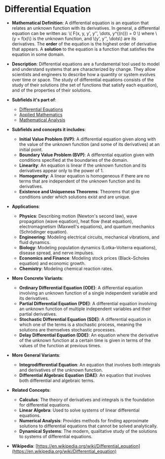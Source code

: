 # Differential Equation

- **Mathematical Definition**: A differential equation is an equation that relates an unknown function with its derivatives. In general, a differential equation can be written as:
  \\( F(x, y, y', y'', \dots, y^{(n)}) = 0 \\)
  where \\(y = f(x)\\) is the unknown function, and \\(y', y'', \dots\\) are its derivatives. The **order** of the equation is the highest order of derivative that appears. A **solution** to the equation is a function that satisfies the equation in some domain.

- **Description**: Differential equations are a fundamental tool used to model and understand systems that are characterized by change. They allow scientists and engineers to describe how a quantity or system evolves over time or space. The study of differential equations consists of the study of their solutions (the set of functions that satisfy each equation), and of the properties of their solutions.

- **Subfields it's part of**:
    - [Differential Equations](https://en.wikipedia.org/wiki/Differential_equation)
    - [Applied Mathematics](https://en.wikipedia.org/wiki/Applied_mathematics)
    - [Mathematical Analysis](https://en.wikipedia.org/wiki/Mathematical_analysis)

- **Subfields and concepts it includes**:
    - **Initial Value Problem (IVP)**: A differential equation given along with the value of the unknown function (and some of its derivatives) at an initial point.
    - **Boundary Value Problem (BVP)**: A differential equation given with conditions specified at the boundaries of the domain.
    - **Linearity**: An equation is linear if the unknown function and its derivatives appear only to the power of 1.
    - **Homogeneity**: A linear equation is homogeneous if there are no terms that are independent of the unknown function and its derivatives.
    - **Existence and Uniqueness Theorems**: Theorems that give conditions under which solutions exist and are unique.

- **Applications**:
    - **Physics**: Describing motion (Newton's second law), wave propagation (wave equation), heat flow (heat equation), electromagnetism (Maxwell's equations), and quantum mechanics (Schrödinger equation).
    - **Engineering**: Modeling electrical circuits, mechanical vibrations, and fluid dynamics.
    - **Biology**: Modeling population dynamics (Lotka–Volterra equations), disease spread, and nerve impulses.
    - **Economics and Finance**: Modeling stock prices (Black–Scholes equation) and economic growth.
    - **Chemistry**: Modeling chemical reaction rates.

- **More Concrete Variants**:
    - **Ordinary Differential Equation (ODE)**: A differential equation involving an unknown function of a single independent variable and its derivatives.
    - **Partial Differential Equation (PDE)**: A differential equation involving an unknown function of multiple independent variables and their partial derivatives.
    - **Stochastic Differential Equation (SDE)**: A differential equation in which one of the terms is a stochastic process, meaning the solutions are themselves stochastic processes.
    - **Delay Differential Equation (DDE)**: An equation where the derivative of the unknown function at a certain time is given in terms of the values of the function at previous times.

- **More General Variants**:
    - **Integrodifferential Equation**: An equation that involves both integrals and derivatives of the unknown function.
    - **Differential Algebraic Equation (DAE)**: An equation that involves both differential and algebraic terms.

- **Related Concepts**:
    - **Calculus**: The theory of derivatives and integrals is the foundation for differential equations.
    - **Linear Algebra**: Used to solve systems of linear differential equations.
    - **Numerical Analysis**: Provides methods for finding approximate solutions to differential equations that cannot be solved analytically.
    - **Dynamical Systems**: The modern, qualitative study of the solutions to systems of differential equations.

- **Wikipedia**: [https://en.wikipedia.org/wiki/Differential_equation](https://en.wikipedia.org/wiki/Differential_equation)
